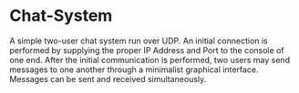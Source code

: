 Chat-System
===========

A simple two-user chat system run over UDP. An initial connection is performed by supplying the proper IP Address and Port to the console of one end. After the initial communication is performed, two users may send messages to one another through a minimalist graphical interface. Messages can be sent and received simultaneously.